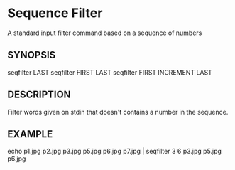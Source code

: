 # Sequence Filter

A standard input filter command based on a sequence of numbers

## SYNOPSIS

seqfilter LAST
seqfilter FIRST LAST
seqfilter FIRST INCREMENT LAST

## DESCRIPTION

Filter words given on stdin that doesn't contains a number in the sequence. 

## EXAMPLE

echo p1.jpg p2.jpg p3.jpg p5.jpg p6.jpg p7.jpg | seqfilter 3 6 
     p3.jpg p5.jpg p6.jpg